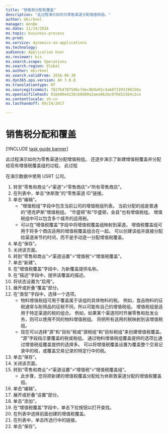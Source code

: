 ```yaml
--- 
title: "销售税分配和覆盖"
description: "此过程演示如何为零售渠道分配增值税组。"
author: mkirknel
manager: AnnBe
ms.date: 11/14/2016
ms.topic: business-process
ms.prod: 
ms.service: dynamics-ax-applications
ms.technology: 
audience: Application User
ms.reviewer: bis
ms.search.scope: Operations
ms.search.region: Global
ms.author: mkirknel
ms.search.validFrom: 2016-06-30
ms.dyn365.ops.version: AX 7.0.0
ms.translationtype: HT
ms.sourcegitcommit: f827b4787506cfdec8b9a91c4a68f3293190158a
ms.openlocfilehash: 816e00e4238cb0d90a2aea9b2bc070d31504c2ce
ms.contentlocale: zh-cn
ms.lasthandoff: 09/29/2017

---
```

# <a name="sales-tax-assignment-and-overrides"></a>销售税分配和覆盖

[!INCLUDE [task guide banner](../../includes/task-guide-banner.md)]

此过程演示如何为零售渠道分配增值税组。 还逐步演示了新建增值税覆盖并分配给现有增值税覆盖组的过程。 此过程

在演示数据中使用 USRT 公司。

1. 转至“零售和商业”>“渠道”>“零售商店”>“所有零售商店”。
2. 在列表中，单击“休斯敦”的“零售渠道 ID”链接。
3. 单击“编辑”。
    * “增值税组”字段中包含当前公司的增值税组列表。 当前分配的组是普通的“德克萨斯”增值税组。 “华盛顿”和“华盛顿，金县”也有增值税组。 增值税组中可以包含多个城市的适用税。  
    * 可以在“增值税覆盖”字段中将增值税覆盖组映射到渠道。 增值税覆盖组可用于将多个商店适用的增值税覆盖组合在一起。 可以创建该组并直接分配给渠道来节约时间，而不是手动逐一分配增值税覆盖。  
4. 单击“保存”。
5. 关闭该页面。
6. 转到“零售和商业”>“渠道设置”>“增值税”>“增值税覆盖”。
7. 单击“新建”。
8. 在“增值税覆盖”字段中，为新覆盖提供名称。
9. 在“描述”字段中，提供该覆盖的描述。
10. 将状态设置为“启用”。
11. 展开或折叠“覆盖”部分。
12. 在“类型”字段中，选择一个选项。
    * 物料增值税组可用于覆盖属于该组的具体物料的税。 例如，食品物料的征税通常与耐用品的征税不同，所以可能有自己的增值税组。     增值税组是适用于特定渠道的税的组合。 例如，如果某个渠道同时开展零售和批发业务，则可以使用不同的物料增值税组。 将把所有适用的税映射到该增值税组。  
    * 现在可以选择“源”和“目标”税或“源税组”和“目标税组”来创建增值税覆盖。    “源”字段指示要覆盖的税或税组。 通过物料增值税组覆盖提供的选项比通过增值税组覆盖提供的选择多。    可以将增值税覆盖设置为覆盖整个交易记录中的税，或覆盖交易记录的特定行中的税。  
13. 单击“保存”。
14. 关闭该页面。
15. 转到“零售和商业”>“渠道设置”>“增值税”>“增值税覆盖组”。
    * 此步骤，您将把新建的增值税覆盖分配给为休斯敦渠道分配的增值税覆盖组。  
16. 单击“编辑”。
17. 展开或折叠“设置”部分。
18. 单击“添加”。
19. 在“增值税覆盖”字段中，单击下拉按钮以打开查找。
20. 在列表中选择前面创建的增值税覆盖。
21. 在列表中，单击所选行中的链接。
22. 单击“保存”。


